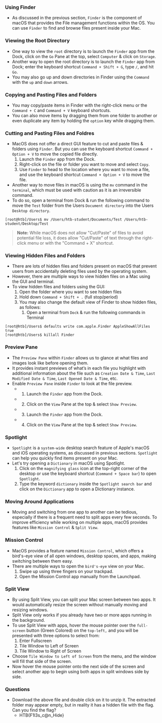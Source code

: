 ### Using Finder
- As discussed in the previous section, `Finder` is the component of macOS that provides the File management functions within the OS. You can use `Finder` to find and browse files present inside your Mac.

### Viewing the Root Directory
- One way to view the `root` directory is to launch the `Finder` app from the Dock, click on the `Go` Pane at the top, select `Computer` & click on `Storage`.
- Another way to open the root directory is to launch the `Finder` app from Dock; enter the keyboard shortcut `Command + Shift + G`, type `/`, and hit `Go`.
- You may also go up and down directories in Finder using the `Command` with the `up` and `down` arrows.


### Copying and Pasting Files and Folders
- You may copy/paste items in Finder with the right-click menu or the `Command + C` and `Command + V` keyboard shortcuts.
- You can also move items by dragging them from one folder to another or even duplicate any item by holding the `option` key while dragging them.


### Cutting and Pasting Files and Foldres
- MacOS does not offer a direct GUI feature to cut and paste files & folders using `Finder`. But you can use the keyboard shortcut `Command + Option + V` to move the copied file directly.
	1. Launch the `Finder` app from the Dock.
	2. Right-click on the file or folder you want to move and select `Copy`.
	3. Use `Finder` to head to the location where you want to move a file, and use the keyboard shortcut `Command + Option + V` to move the file.
- Another way to move files in macOS is using the `mv` command in the `terminal`, which must be used with caution as it is an irreversible command. 
- To do so, open a terminal from Dock & run the following command to move the `Test` folder from the Users `Document directory` into the Users `Desktop directory`.
```
[root@htb]/Users$ mv /Users/htb-student/Documents/Test /Users/htb-student/Desktop/Test
```

> **Note:** While macOS does not allow "Cut/Paste" of files to avoid potential file loss, it does allow "Cut/Paste" of text through the right-click menu or with the "Command + X" shortcut.


### Viewing Hidden Files and Folders
- There are lots of hidden files and folders present on macOS that prevent users from accidentally deleting files used by the operating system. 
- However, there are multiple ways to view hidden files on a Mac using the GUI and terminal.
- To view hidden files and folders using the GUI:
	1. Open the folder where you want to see hidden files
	2. Hold down `Command + Shift + .` (full stop/period)
	3. You may also change the default view of Finder to show hidden files, as follows:
		1. Open a terminal from `Dock` & run the following commands in Terminal
```
[root@htb]/Users$ defaults write com.apple.Finder AppleShowAllFiles true
[root@htb]/Users$ killall Finder
```


### Preview Pane
- The `Preview Pane` within `Finder` allows us to glance at what files and images look like before opening them. 
- It provides instant previews of what’s in each file you highlight with additional information about the file such as `Creation Date & Time`, `Last Modified Date & Time`, `Last Opened Date & Time`, etc.
- Enable `Preview Pane` inside `Finder` to look at the file preview.
	- 1. Launch the `Finder` app from the Dock.
	- 2. Click on the `View` Pane at the top & select `Show Preview`.
	- 3. Launch the `Finder` app from the Dock.
	- 4. Click on the `View` Pane at the top & select `Show Preview`.


### Spotlight
- `Spotlight` is a `system-wide` desktop search feature of Apple's macOS and iOS operating systems, as discussed in previous sections. `Spotlight` can help you quickly find items present on your Mac.
- Let's try opening a `Dictionary` in macOS using Spotlight.
	1. Click on the `magnifying glass` icon at the top-right corner of the desktop or use the keyboard shortcut (`Command + Space bar`) to open `Spotlight`.
	2. Type the keyword `dictionary` inside the `Spotlight search bar` and click on the `Dictionary` app to open a Dictionary instance.


### Moving Around Applications
- Moving and switching from one app to another can be tedious, especially if there is a frequent need to split apps every few seconds. To improve efficiency while working on multiple apps, macOS provides features like `Mission Control` & `Split View`.


### Mission Control
- MacOS provides a feature named `Mission Control`, which offers a bird's-eye view of all open windows, desktop spaces, and apps, making switching between them easy.
- There are multiple ways to open the `bird's-eye` view on your Mac.
	1. Swipe up using three fingers on your trackpad.
	2. Open the Mission Control app manually from the Launchpad.

### Split View
- By using Split View, you can split your Mac screen between two apps. It would automatically resize the screen without manually moving and resizing windows. 
- Split View only works if you already have two or more apps running in the background.
- To use Split View with apps, hover the mouse pointer over the `full-screen` button (Green Colored) on the `top-left,` and you will be presented with three options to select from:
	1. Enter Fullscreen
	2. Tile Window to Left of Screen
	3. Tile Window to Right of Screen
- Choose `Tile Window to Left of Screen` from the menu, and the window will fill that side of the screen. 
- Now hover the mouse pointer onto the next side of the screen and select another app to begin using both apps in split windows side by side.

### Questions
- Download the above file and double click on it to unzip it. The extracted folder may appear empty, but in reality it has a hidden file with the flag. Can you find the flag?
	- HTB{F1l3s_c@n_Hide}
